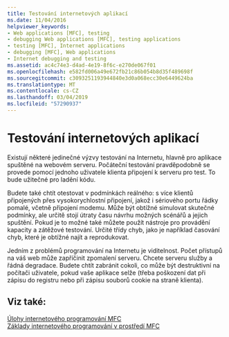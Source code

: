 ```yaml
---
title: Testování internetových aplikací
ms.date: 11/04/2016
helpviewer_keywords:
- Web applications [MFC], testing
- debugging Web applications [MFC], testing applications
- testing [MFC], Internet applications
- debugging [MFC], Web applications
- Internet debugging and testing
ms.assetid: ac4c74e3-d4ad-4e19-8f6c-e270de067f01
ms.openlocfilehash: e582fd006a49e672fb21c86b054b8d35f489698f
ms.sourcegitcommit: c3093251193944840e3d0a068ecc30e6449624ba
ms.translationtype: MT
ms.contentlocale: cs-CZ
ms.lasthandoff: 03/04/2019
ms.locfileid: "57290937"
---
```

# <a name="testing-internet-applications"></a>Testování internetových aplikací

Existují některé jedinečné výzvy testování na Internetu, hlavně pro aplikace spuštěné na webovém serveru. Počáteční testování pravděpodobně se provede pomocí jednoho uživatele klienta připojení k serveru pro test. To bude užitečné pro ladění kódu.

Budete také chtít otestovat v podmínkách reálného: s více klientů připojených přes vysokorychlostní připojení, jakož i sériového portu řádky pomalé, včetně připojení modemu. Může být obtížné simulovat skutečné podmínky, ale určitě stojí útraty času návrhu možných scénářů a jejich spuštění. Pokud je to možné také můžete použít nástroje pro provádění kapacity a zátěžové testování. Určité třídy chyb, jako je například časování chyb, které je obtížné najít a reprodukovat.

Jedním z problémů programování na Internetu je viditelnost. Počet přístupů na váš web může zapříčinit zpomalení serveru. Chcete serveru služby a řádná degradace. Budete chtít zabránit cokoli, co může být destruktivní na počítači uživatele, pokud vaše aplikace selže (třeba poškození dat při zápisu do registru nebo při zápisu souborů cookie na straně klienta).

## <a name="see-also"></a>Viz také:

[Úlohy internetového programování MFC](../mfc/mfc-internet-programming-tasks.md)<br/>
[Základy internetového programování v prostředí MFC](../mfc/mfc-internet-programming-basics.md)
